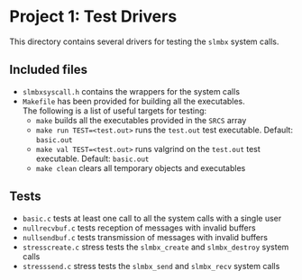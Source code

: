 # Project 1: Test Drivers

This directory contains several drivers for testing the `slmbx` system calls.

## Included files
- `slmbxsyscall.h` contains the wrappers for the system calls
- `Makefile` has been provided for building all the executables.<br>The following is a list of useful targets for testing:
    - `make` builds all the executables provided in the `SRCS` array
    - `make run TEST=<test.out>` runs the `test.out` test executable. Default: `basic.out`
    - `make val TEST=<test.out>` runs valgrind on the `test.out` test executable. Default: `basic.out`
    - `make clean` clears all temporary objects and executables

## Tests
- `basic.c` tests at least one call to all the system calls with a single user
- `nullrecvbuf.c` tests reception of messages with invalid buffers
- `nullsendbuf.c` tests transmission of messages with invalid buffers
- `stresscreate.c` stress tests the `slmbx_create` and `slmbx_destroy` system calls
- `stresssend.c` stress tests the `slmbx_send` and `slmbx_recv` system calls
